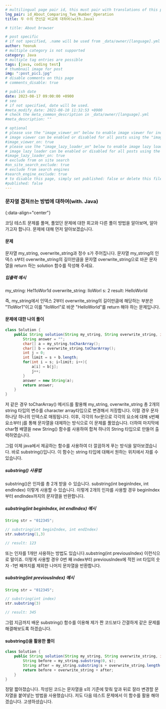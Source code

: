 ```yaml
---
# multilingual page pair id, this must pair with translations of this page. (This name must be unique)
lng_pair: id_About_Comparing_Two_Number_Operation
title: 두 수의 연산값 비교에 대하여(with.Java)

# title: About browser

# post specific
# if not specified, .name will be used from _data/owner/[language].yml
author: Yeonuk
# multiple category is not supported
category: Java
# multiple tag entries are possible
tags: [java, coding test]
# thumbnail image for post
img: ":post_pic1.jpg"
# disable comments on this page
# comments_disable: true

# publish date
date: 2023-08-17 09:00:00 +0900
# seo
# if not specified, date will be used.
#meta_modify_date: 2021-08-10 11:32:53 +0900
# check the meta_common_description in _data/owner/[language].yml
#meta_description: ""

# optional
# please use the "image_viewer_on" below to enable image viewer for individual pages or posts (_posts/ or [language]/_posts folders).
# image viewer can be enabled or disabled for all posts using the "image_viewer_posts: true" setting in _data/conf/main.yml.
#image_viewer_on: true
# please use the "image_lazy_loader_on" below to enable image lazy loader for individual pages or posts (_posts/ or [language]/_posts folders).
# image lazy loader can be enabled or disabled for all posts using the "image_lazy_loader_posts: true" setting in _data/conf/main.yml.
#image_lazy_loader_on: true
# exclude from on site search
#on_site_search_exclude: true
# exclude from search engines
#search_engine_exclude: true
# to disable this page, simply set published: false or delete this file
#published: false
---
```


<!-- outline-start -->

### 문자열 겹쳐쓰는 방법에 대하여(with. Java)

{:data-align="center"}

<!-- outline-end -->

코딩 테스트 문제를 풀며, 풀었던 문제에 대한 회고와 다른 풀이 방법을 알아보며, 알아가고자 합니다.
문제에 대해 먼저 알아보겠습니다.

#### 문제

문자열 my_string, overwrite_string과 정수 s가 주어집니다. 문자열 my_string의 인덱스 s부터 overwrite_string의 길이만큼을 문자열 overwrite_string으로 바꾼 문자열을 return 하는 solution 함수를 작성해 주세요.

##### 입출력 예시

my_string: He11oWor1d
overwrite_string: lloWorl
s: 2
result: HelloWorld

즉, my_string에서 인덱스 2부터 overwrite_string의 길이만큼에 해당하는 부분은 "11oWor1"이고 이를 "lloWorl"로 바꾼 "HelloWorld"를 return 해야 하는 문제입니다.

#### 문제에 대한 나의 풀이

```java
class Solution {
    public String solution(String my_string, String overwrite_string, int s) {
        String answer = "";
        char[] a = my_string.toCharArray();
        char[] b = overwrite_string.toCharArray();
        int j = 0;
        int limit = s + b.length;
        for(int i = s; i<limit; i++){
            a[i] = b[j];
            j++;
        }
        answer = new String(a);
        return answer;
    }
}
```

저 같은 경우 toCharArray() 메서드를 활용해 my_string, overwrite_string 총 2개의 string 타입의 변수를 character array타입으로 변경해서 저장합니다. 이럴 경우 문자 하나당 하나의 인덱스로 매핑됩니다. 이후, 각각의 for문으로 각각의 요소에 대해 s번째 요소부터 j를 통해 문자열을 대체하는 방식으로 이 문제를 풀었습니다.
더하여 마지막에 char형 배열을 new String() 함수를 사용하여 합쳐 하나의 String 타입으로 만들어 출력하였습니다.

그럼 이제 java에서 제공하는 함수를 사용하여 더 깔끔하게 푸는 방식을 알아보겠습니다.
바로 substring()입니다. 이 함수는 string 타입에 대해서 원하는 위치에서 자를 수 있습니다.

##### substring() 사용법

substring()은 인자를 총 2개 받을 수 있습니다. substring(int beginIndex, int endIndex) 이렇게 사용할 수 있습니다. 이렇게 2개의 인자를 사용할 경우 beginIndex부터 endIndex까지의 문자열을 반환합니다.

##### substring(int beginIndex, int endIndex) 예시

```java
String str = "012345";

// substring(int beginIndex, int endIndex)
str.substring(1,3)

// result: 123
```

또는 인자를 1개만 사용하는 방법도 있습니다.substring(int previousIndex) 이런식으로 말이죠. 이렇게 사용할 경우 0번 째 index부터 previousIndex에 적힌 int 타입의 숫자 -1번 째까지를 제외한 나머지 문자열을 반환합니다.

##### substring(int previousIndex) 예시

```java
String str = "012345";

// substring(int index)
str.substring(3)

// result: 345
```

그럼 지금까지 배운 substring() 함수를 이용해 제가 짠 코드보다 간결하게 같은 문제를 해결해보도록 하겠습니다.

#### substring()을 활용한 풀이

```java
class Solution {
    public String solution(String my_string, String overwrite_string, int s) {
        String before = my_string.substring(0, s);
        String after = my_string.substring(s + overwrite_string.length());
        return before + overwrite_string + after;
    }
}
```

정말 짧아졌습니다. 작성된 코드는 문자열을 s의 기준에 맞춰 앞과 뒤로 잘라 변경할 문자열을 붙여넣는 방법을 사용했습니다. 저도 다음 테스트 문제에서 이 함수를 활용 해야겠습니다. 고생하셨습니다.
